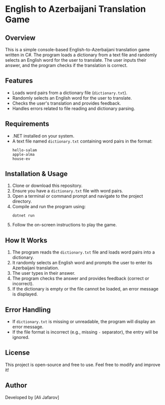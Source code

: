 # English to Azerbaijani Translation Game

## Overview
This is a simple console-based English-to-Azerbaijani translation game written in C#. The program loads a dictionary from a text file and randomly selects an English word for the user to translate. The user inputs their answer, and the program checks if the translation is correct.

## Features
- Loads word pairs from a dictionary file (`dictionary.txt`).
- Randomly selects an English word for the user to translate.
- Checks the user's translation and provides feedback.
- Handles errors related to file reading and dictionary parsing.

## Requirements
- .NET installed on your system.
- A text file named `dictionary.txt` containing word pairs in the format:
  ```
  hello-salam
  apple-alma
  house-ev
  ```

## Installation & Usage
1. Clone or download this repository.
2. Ensure you have a `dictionary.txt` file with word pairs.
3. Open a terminal or command prompt and navigate to the project directory.
4. Compile and run the program using:
   ```
   dotnet run
   ```
5. Follow the on-screen instructions to play the game.

## How It Works
1. The program reads the `dictionary.txt` file and loads word pairs into a dictionary.
2. It randomly selects an English word and prompts the user to enter its Azerbaijani translation.
3. The user types in their answer.
4. The program checks the answer and provides feedback (correct or incorrect).
5. If the dictionary is empty or the file cannot be loaded, an error message is displayed.

## Error Handling
- If `dictionary.txt` is missing or unreadable, the program will display an error message.
- If the file format is incorrect (e.g., missing `-` separator), the entry will be ignored.

## License
This project is open-source and free to use. Feel free to modify and improve it!

## Author
Developed by [Ali Jafarov]

